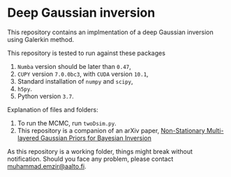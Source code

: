 # Deep Gaussian inversion 
This repository contains an implmentation of a deep Gaussian inversion using Galerkin method.

This repository is tested to run against these packages
1. `Numba` version should be later than `0.47`,
2. `CUPY` version `7.0.0bc3`, with `CUDA` version `10.1`,
3. Standard installation of `numpy` and `scipy`,
4. `h5py`.
5. Python version `3.7`.

Explanation of files and folders:

1. To run the MCMC, run `twoDsim.py`.
2. This repository is a companion of an arXiv paper, [Non-Stationary Multi-layered Gaussian Priors for Bayesian Inversion](http://arxiv.org/abs/2006.15634)

As this repository is a working folder, things might break without notification. Should you face any problem, please contact <muhammad.emzir@aalto.fi>.
